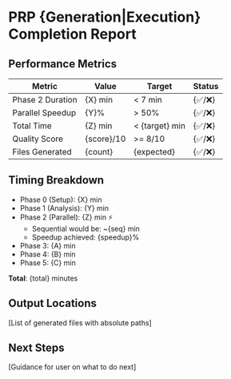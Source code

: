 # PRP {Generation|Execution} Completion Report

## Performance Metrics

| Metric | Value | Target | Status |
|--------|-------|--------|--------|
| Phase 2 Duration | {X} min | < 7 min | {✅/❌} |
| Parallel Speedup | {Y}% | > 50% | {✅/❌} |
| Total Time | {Z} min | < {target} min | {✅/❌} |
| Quality Score | {score}/10 | >= 8/10 | {✅/❌} |
| Files Generated | {count} | {expected} | {✅/❌} |

## Timing Breakdown

- Phase 0 (Setup): {X} min
- Phase 1 (Analysis): {Y} min
- Phase 2 (Parallel): {Z} min ⚡
  - Sequential would be: ~{seq} min
  - Speedup achieved: {speedup}%
- Phase 3: {A} min
- Phase 4: {B} min
- Phase 5: {C} min

**Total**: {total} minutes

## Output Locations

[List of generated files with absolute paths]

## Next Steps

[Guidance for user on what to do next]
